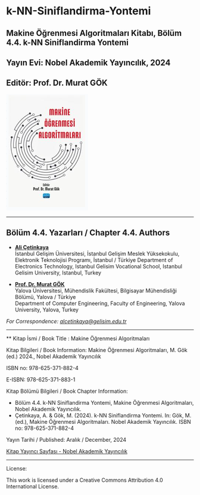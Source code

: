 # k-NN-Siniflandirma-Yontemi

## Makine Öğrenmesi Algoritmaları Kitabı, Bölüm 4.4. k-NN Siniflandirma Yontemi 

## Yayın Evi: Nobel Akademik Yayıncılık, 2024

## Editör: Prof. Dr. Murat GÖK

![AlternatifMetin](https://github.com/acetinkaya/k-NN-Siniflandirma-Yontemi/blob/main/Knn-Bolum.png)

----

## Bölüm 4.4. Yazarları / Chapter 4.4. Authors

- [**Ali Çetinkaya**](https://scholar.google.com.tr/citations?user=XSEW-NcAAAAJ)    
  İstanbul Gelişim Üniversitesi, İstanbul Gelişim Meslek Yüksekokulu, Elektronik Teknolojisi Programı, İstanbul / Türkiye
  Department of Electronics Technology, Istanbul Gelisim Vocational School, Istanbul Gelisim University, Istanbul, Turkey


- [**Prof. Dr. Murat GÖK**](https://scholar.google.com.tr/citations?user=rzFDje4AAAAJ)  
  Yalova Üniversitesi, Mühendislik Fakültesi, Bilgisayar Mühendisliği Bölümü, Yalova / Türkiye  
  Department of Computer Engineering, Faculty of Engineering, Yalova University, Yalova, Turkey
  
*For Correspondence: alcetinkaya@gelisim.edu.tr*

---

** Kitap İsmi / Book Title : Makine Öğrenmesi Algoritmaları

Kitap Bilgileri / Book Information: Makine Öğrenmesi Algoritmaları, M. Gök (ed.) 2024., Nobel Akademik Yayıncılık 

ISBN no: 978-625-371-882-4  

E-ISBN: 978-625-371-883-1

Kitap Bölümü Bilgileri / Book Chapter Information:  
* Bölüm 4.4. k-NN Siniflandirma Yontemi, Makine Öğrenmesi Algoritmaları, Nobel Akademik Yayıncılık.  
* Çetinkaya, A. & Gök, M. (2024). k-NN Siniflandirma Yontemi. In: Gök, M. (ed.), Makine Öğrenmesi Algoritmaları. Nobel Akademik Yayıncılık. ISBN no: 978-625-371-882-4

Yayın Tarihi / Published: Aralık / December, 2024

[Kitap Yayıncı Sayfası - Nobel Akademik Yayıncılık](https://www.nobelyayin.com/makine-ogrenmesi-algoritmalari-21633.html)

---

License:

This work is licensed under a Creative Commons Attribution 4.0 International License.
